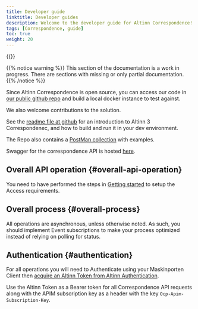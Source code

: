 ```yaml
---
title: Developer guide
linktitle: Developer guides
description: Welcome to the developer guide for Altinn Correspondence! This part of the documentation will help you to get started using Altinn Correspondence, and how to best exploit the platform. Be aware that the documentation is still a work-in-progress, and that some sections are in a partial or incomplete state.
tags: [Correspondence, guide]
toc: true
weight: 20
---
```


{{<children />}}

{{% notice warning  %}}
This section of the documentation is a work in progress.
There are sections with missing or only partial documentation.
{{% /notice %}}

Since Altinn Correspondence is open source, you can access our code in [our public github repo](https://github.com/Altinn/altinn-correspondence) and build a local docker instance to test against.

We also welcome contributions to the solution.

See the [readme file at github](https://github.com/Altinn/altinn-correspondence/blob/main/README.md) for an introduction to Altinn 3 Correspondenec, and how to build and run it in your dev environment.

The Repo also contains a [PostMan collection](https://github.com/Altinn/altinn-correspondence/blob/main/altinn-correspondence-postman-collection.json) with examples.

Swagger for the correspondence API is hosted [here](/api/correspondence/spec/).

## Overall API operation {#overall-api-operation}

You need to have performed the steps in [Getting started](../../getting-started/) to setup the Access requirements.

## Overall process {#overall-process}

All operations are asynchronous, unless otherwise noted.
As such, you should implement Event subscriptions to make your process optimized instead of relying on polling for status.

## Authentication {#authentication}

For all operations you will need to Authenticate using your Maskinporten Client 
then [acquire an Altinn Token from Altinn Authentication](https://docs.altinn.studio/authentication/reference/architecture/accesstoken/).

Use the Altinn Token as a Bearer token for all Correspondence API requests along with the APIM subscription key as a header with the key `Ocp-Apim-Subscription-Key`.

